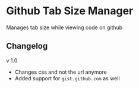 # Github Tab Size Manager
Manages tab size while viewing code on github

## Changelog
v 1.0
* Changes css and not the url anymore
* Added support for `gist.github.com` as well
